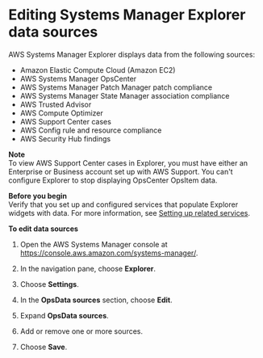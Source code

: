 # Editing Systems Manager Explorer data sources<a name="Explorer-using-editing-data-sources"></a>

AWS Systems Manager Explorer displays data from the following sources: 
+ Amazon Elastic Compute Cloud \(Amazon EC2\)
+ AWS Systems Manager OpsCenter
+ AWS Systems Manager Patch Manager patch compliance
+ AWS Systems Manager State Manager association compliance
+ AWS Trusted Advisor
+ AWS Compute Optimizer
+ AWS Support Center cases
+ AWS Config rule and resource compliance
+ AWS Security Hub findings

**Note**  
To view AWS Support Center cases in Explorer, you must have either an Enterprise or Business account set up with AWS Support\.
You can't configure Explorer to stop displaying OpsCenter OpsItem data\.

**Before you begin**  
Verify that you set up and configured services that populate Explorer widgets with data\. For more information, see [Setting up related services](Explorer-setup-related-services.md)\.

**To edit data sources**

1. Open the AWS Systems Manager console at [https://console\.aws\.amazon\.com/systems\-manager/](https://console.aws.amazon.com/systems-manager/)\.

1. In the navigation pane, choose **Explorer**\.

1. Choose **Settings**\.

1. In the **OpsData sources** section, choose **Edit**\.

1. Expand **OpsData sources**\.

1. Add or remove one or more sources\.

1. Choose **Save**\.